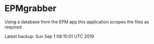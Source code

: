 # EPMgrabber
Using a database from the EPM app this application scrapes the files as required


Latest backup: Sun Sep 1 08:15:01 UTC 2019
